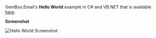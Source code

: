 GemBox.Email's **Hello World** example in C# and VB.NET that is available [here](https://www.gemboxsoftware.com/email/examples/c-sharp-vb-net-email-library/201).

**Screenshot**

![Hello World Screenshot](https://www.gemboxsoftware.com/Email/Examples/Content/HelloWorld/HelloWorld/HelloWorld.png)